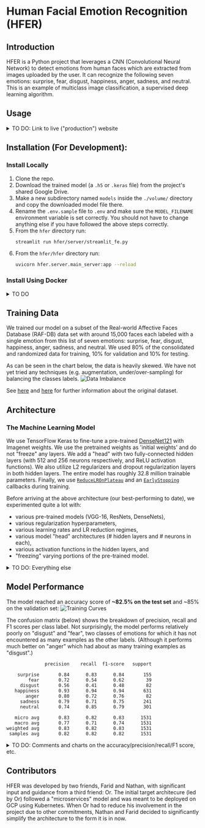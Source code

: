 # Human Facial Emotion Recognition (HFER)

## Introduction
HFER is a Python project that leverages a CNN (Convolutional Neural Network) to detect emotions from human faces which are extracted from images uploaded by the user. It can recognize the following seven emotions: surprise, fear, disgust, happiness, anger, sadness, and neutral. This is an example of multiclass image classification, a supervised deep learning algorithm.

## Usage
<details>
<summary>TO DO: Link to live ("production") website</summary>

### Web UI
Once we deploy it, that is.

### REST API
Documentation for the API endpoints. Open question: Should these be in a separate repo? Probably...
</details>

## Installation (For Development):
### Install Locally
1. Clone the repo.
2. Download the trained model (a `.h5` or `.keras` file) from the project's shared Google Drive.
3. Make a new subdirectory named `models` inside the `./volume/` directory and copy the downloaded model file there.
4. Rename the `.env.sample` file to `.env` and make sure the `MODEL_FILENAME` environment variable is set correctly. You should not have to change anything else if you have followed the above steps correctly.
5. From the `hfer` directory run:
   ``` bash
   streamlit run hfer/server/streamlit_fe.py
   ```
6. From the `hfer/hfer` directory run:
   ``` bash
   uvicorn hfer.server.main_server:app --reload
   ```

### Install Using Docker
<details>
<summary>TO DO</summary>
</details>

## Training Data
We trained our model on a subset of the Real-world Affective Faces Database (RAF-DB) data set with around 15,000 faces each labeled with a single emotion from this list of seven emotions: surprise, fear, disgust, happiness, anger, sadness, and neutral. We used 80% of the consolidated and randomized data for training, 10% for validation and 10% for testing.

As can be seen in the chart below, the data is heavily skewed. We have not yet tried any techniques (e.g. augmentation, under/over-sampling) for balancing the classes labels.
![Data Imbalance](doc/img/imbalance.png)

See [here](https://paperswithcode.com/dataset/raf-db) and [here](https://www.kaggle.com/datasets/shuvoalok/raf-db-dataset/data) for further information about the original dataset.

## Architecture
### The Machine Learning Model
We use TensorFlow Keras to fine-tune a pre-trained [DenseNet121](https://keras.io/api/applications/densenet/) with Imagenet weights. We use the pretrained weights as 'initial weights' and do not "freeze" any layers. We add a "head" with two fully-connected hidden layers (with 512 and 256 neurons respectively, and ReLU activation functions). We also utilize L2 regularizers and dropout regularization layers in both hidden layers. The entire model has roughly 32.8 million trainable parameters. Finally, we use [`ReduceLROnPlateau`](https://keras.io/api/callbacks/reduce_lr_on_plateau/) and an [`EarlyStopping`](https://keras.io/api/callbacks/early_stopping/) callbacks during training.

Before arriving at the above architecture (our best-performing to date), we experimented quite a lot with:
- various pre-trained models (VGG-16, ResNets, DenseNets),
- various regularization hyperparameters,
- various learning rates and LR reduction regimes,
- various model "head" architectures (# hidden layers and # neurons in each),
- various activation functions in the hidden layers, and
- "freezing" varying portions of the pre-trained model.

<details>
<summary>TO DO: Everything else</summary>

### REST API
FastAPI

### Web Front-End
Streamlit
</details>

## Model Performance
The model reached an accuracy score of **~82.5% on the test set** and ~85% on the validation set:
![Training Curves](doc/img/training_curves.png)

The confusion matrix (below) shows the breakdown of precision, recall and F1 scores per class label. Not surprisingly, the model performs relatively poorly on "disgust" and "fear", two classes of emotions for which it has not encountered as many examples as the other labels. (Although it performs much better on "anger" which had about as many training examples as "disgust".)
```
              precision    recall  f1-score   support

    surprise       0.84      0.83      0.84       155
        fear       0.72      0.54      0.62        39
     disgust       0.56      0.41      0.48        82
   happiness       0.93      0.94      0.94       631
       anger       0.80      0.72      0.76        82
     sadness       0.79      0.71      0.75       241
     neutral       0.74      0.85      0.79       301

   micro avg       0.83      0.82      0.83      1531
   macro avg       0.77      0.71      0.74      1531
weighted avg       0.83      0.82      0.83      1531
 samples avg       0.82      0.82      0.82      1531
```
<details>
<summary>TO DO: Comments and charts on the accuracy/precision/recall/F1 score, etc.</summary>
</details>

## Contributors
HFER was developed by two friends, Farid and Nathan, with significant input and guidance from a third friend: Or. The initial target architecure (led by Or) followed a "microservices" model and was meant to be deployed on GCP using Kubernetes. When Or had to reduce his involvement in the project due to other commitments, Nathan and Farid decided to significantly simplify the architecture to the form it is in now.
